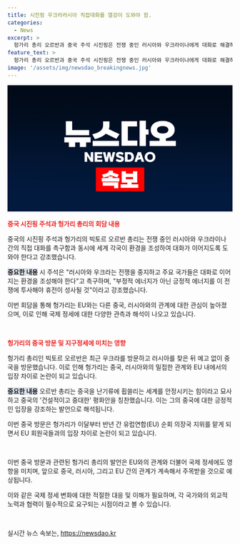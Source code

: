 ```yaml
---
title: 시진핑 우크라러시아 직접대화를 열강이 도와야 함.
categories:
  - News
excerpt: >
  헝가리 총리 오르반과 중국 주석 시진핑은 전쟁 중인 러시아와 우크라이나에게 대화로 해결하라고 촉구했다. 시진핑은 부정적 에너지가 아닌 긍정적 에너지를 전쟁에 투사해야 휴전이 성사될 것이라고 강조했다. 오르반은 우크라를 방문한 후 중국을 방문해 중국의 평화안을 칭찬했고, 푸틴과 시진핑과 우호적인 관계를 유지하며 EU의 우크라 지원을 방해해왔다. 이로 인해 헝가리는 EU 회원국들의 비난을 받고 있다.
feature_text: >
  헝가리 총리 오르반과 중국 주석 시진핑은 전쟁 중인 러시아와 우크라이나에게 대화로 해결하라고 촉구했다. 시진핑은 부정적 에너지가 아닌 긍정적 에너지를 전쟁에 투사해야 휴전이 성사될 것이라고 강조했다. 오르반은 우크라를 방문한 후 중국을 방문해 중국의 평화안을 칭찬했고, 푸틴과 시진핑과 우호적인 관계를 유지하며 EU의 우크라 지원을 방해해왔다. 이로 인해 헝가리는 EU 회원국들의 비난을 받고 있다.
image: '/assets/img/newsdao_breakingnews.jpg'
---
```


<p><img src="/assets/img/newsdao_breakingnews.jpg" alt="firstkoreanews 속보" /></p>

<p><b><span style="color: #ee2323;">중국 시진핑 주석과 헝가리 총리의 회담 내용</span></b></p>

<p>중국의 시진핑 주석과 헝가리의 빅토르 오르반 총리는 전쟁 중인 러시아와 우크라이나 간의 직접 대화를 촉구함과 동시에 세계 각국이 환경을 조성하여 대화가 이어지도록 도와야 한다고 강조했습니다.</p>

<p><b><span style="background-color: #21538527;">중요한 내용</span></b>
시 주석은 "러시아와 우크라는 전쟁을 중지하고 주요 국가들은 대화로 이어지는 환경을 조성해야 한다"고 촉구하며, "부정적 에너지가 아닌 긍정적 에너지를 이 전쟁에 투사해야 휴전이 성사될 것"이라고 강조했습니다.</p>

<p>이번 회담을 통해 헝가리는 EU와는 다른 중국, 러시아와의 관계에 대한 관심이 높아졌으며, 이로 인해 국제 정세에 대한 다양한 관측과 해석이 나오고 있습니다.</p>

<p data-ke-size="size16">&nbsp;</p>

<p><b><span style="color: #ee2323;">헝가리의 중국 방문 및 지구정세에 미치는 영향</span></b></p>

<p>헝가리 총리인 빅토르 오르반은 최근 우크라를 방문하고 러시아를 찾은 뒤 예고 없이 중국을 방문했습니다. 이로 인해 헝가리는 중국, 러시아와의 밀접한 관계와 EU 내에서의 입장 차이로 논란이 되고 있습니다.</p>

<p><b><span style="background-color: #21538527;">중요한 내용</span></b>
오르반 총리는 중국을 난기류에 휩쓸리는 세계를 안정시키는 힘이라고 묘사하고 중국의 '건설적이고 중대한' 평화안을 칭찬했습니다. 이는 그의 중국에 대한 긍정적인 입장을 강조하는 발언으로 해석됩니다.</p>

<p>이번 중국 방문은 헝가리가 이달부터 반년 간 유럽연합(EU) 순회 의장국 지위를 맡게 되면서 EU 회원국들과의 입장 차이로 논란이 되고 있습니다.</p>

<p data-ke-size="size16">&nbsp;</p>

<p>이번 중국 방문과 관련된 헝가리 총리의 발언은 EU와의 관계와 더불어 국제 정세에도 영향을 미치며, 앞으로 중국, 러시아, 그리고 EU 간의 관계가 계속해서 주목받을 것으로 예상됩니다. </p>

<p>이와 같은 국제 정세 변화에 대한 적절한 대응 및 이해가 필요하며, 각 국가와의 외교적 노력과 협력이 필수적으로 요구되는 시점이라고 볼 수 있습니다.</p>

<p data-ke-size="size16">&nbsp;</p>
실시간 뉴스 속보는, <a href="https://newsdao.kr" rel="dofollow">https://newsdao.kr</a>


